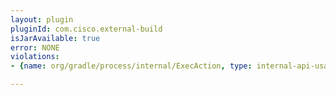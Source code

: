 ```yaml
---
layout: plugin
pluginId: com.cisco.external-build
isJarAvailable: true
error: NONE
violations:
- {name: org/gradle/process/internal/ExecAction, type: internal-api-usage}

---
```

